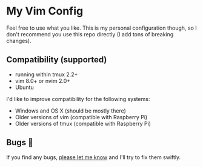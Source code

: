 # My Vim Config

Feel free to use what you like. This is my personal configuration though, so I
don't recommend you use this repo directly (I add tons of breaking changes).

## Compatibility (supported)

 - running within tmux 2.2+
 - vim 8.0+ or nvim 2.0+
 - Ubuntu

I'd like to improve compatibility for the following systems:

 - Windows and OS X (should be mostly there)
 - Older versions of vim (compatible with Raspberry Pi)
 - Older versions of tmux (compatible with Raspberry Pi)

## Bugs :bug:

If you find any bugs, [please let me
know](https://github.com/nfischer/vimfiles/issues/new) and I'll try to fix them
swiftly.

